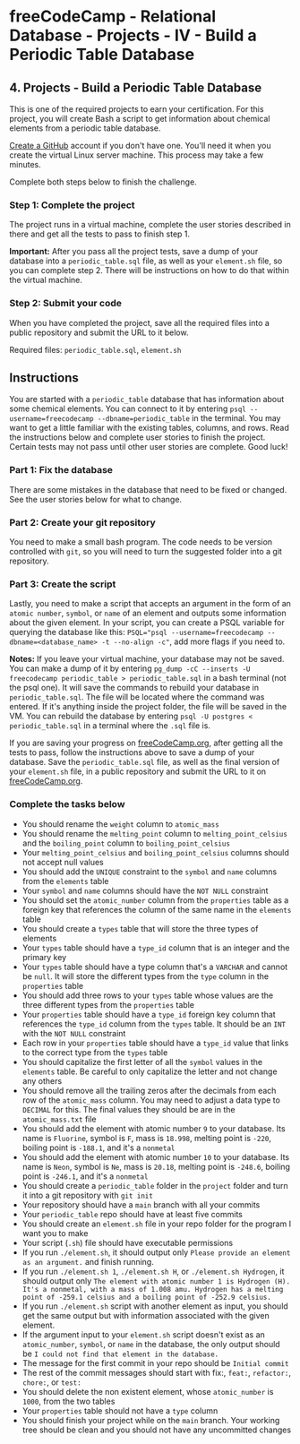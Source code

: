 # freeCodeCamp - Relational Database - Projects - IV - Build a Periodic Table Database


## 4. Projects - Build a Periodic Table Database

This is one of the required projects to earn your certification. For this project, you will create Bash a script to get information about chemical elements from a periodic table database.

[Create a GitHub](https://github.com/join) account if you don't have one. You'll need it when you create the virtual Linux server machine. This process may take a few minutes.

Complete both steps below to finish the challenge.

### Step 1: Complete the project

The project runs in a virtual machine, complete the user stories described in there and get all the tests to pass to finish step 1.

**Important:** After you pass all the project tests, save a dump of your database into a `periodic_table.sql` file, as well as your `element.sh` file, so you can complete step 2. There will be instructions on how to do that within the virtual machine.

### Step 2: Submit your code

When you have completed the project, save all the required files into a public repository and submit the URL to it below.

Required files: `periodic_table.sql`, `element.sh`

## Instructions

You are started with a `periodic_table` database that has information about some chemical elements. You can connect to it by entering `psql --username=freecodecamp --dbname=periodic_table` in the terminal. You may want to get a little familiar with the existing tables, columns, and rows. Read the instructions below and complete user stories to finish the project. Certain tests may not pass until other user stories are complete. Good luck!

### Part 1: Fix the database

There are some mistakes in the database that need to be fixed or changed. See the user stories below for what to change.

### Part 2: Create your git repository

You need to make a small bash program. The code needs to be version controlled with `git`, so you will need to turn the suggested folder into a git repository.

### Part 3: Create the script

Lastly, you need to make a script that accepts an argument in the form of an `atomic number`, `symbol`, or `name` of an element and outputs some information about the given element. In your script, you can create a PSQL variable for querying the database like this: `PSQL="psql --username=freecodecamp --dbname=<database_name> -t --no-align -c"`, add more flags if you need to.

**Notes:**
If you leave your virtual machine, your database may not be saved. You can make a dump of it by entering `pg_dump -cC --inserts -U freecodecamp periodic_table > periodic_table.sql` in a bash terminal (not the psql one). It will save the commands to rebuild your database in `periodic_table.sql`. The file will be located where the command was entered. If it's anything inside the project folder, the file will be saved in the VM. You can rebuild the database by entering `psql -U postgres < periodic_table.sql` in a terminal where the `.sql` file is.

If you are saving your progress on [freeCodeCamp.org](freecodecamp.org), after getting all the tests to pass, follow the instructions above to save a dump of your database. Save the `periodic_table.sql` file, as well as the final version of your `element.sh` file, in a public repository and submit the URL to it on [freeCodeCamp.org](freecodecamp.org).

### Complete the tasks below

  *  You should rename the `weight` column to `atomic_mass`
  *  You should rename the `melting_point` column to `melting_point_celsius` and the `boiling_point` column to `boiling_point_celsius`
  *  Your `melting_point_celsius` and `boiling_point_celsius` columns should not accept null values
  *  You should add the `UNIQUE` constraint to the `symbol` and `name` columns from the `elements` table
  *  Your `symbol` and `name` columns should have the `NOT NULL` constraint
  *  You should set the `atomic_number` column from the `properties` table as a foreign key that references the column of the same name in the `elements` table
  *  You should create a `types` table that will store the three types of elements
  *  Your `types` table should have a `type_id` column that is an integer and the primary key
  *  Your `types` table should have a type column that's a `VARCHAR` and cannot be `null`. It will store the different types from the `type` column in the `properties` table
  *  You should add three rows to your `types` table whose values are the three different types from the `properties` table
  *  Your `properties` table should have a `type_id` foreign key column that references the `type_id` column from the `types` table. It should be an `INT` with the `NOT NULL` constraint
  *  Each row in your `properties` table should have a `type_id` value that links to the correct type from the `types` table
  *  You should capitalize the first letter of all the `symbol` values in the `elements` table. Be careful to only capitalize the letter and not change any others
  *  You should remove all the trailing zeros after the decimals from each row of the `atomic_mass` column. You may need to adjust a data type to `DECIMAL` for this. The final values they should be are in the `atomic_mass.txt` file
  *  You should add the element with atomic number `9` to your database. Its name is `Fluorine`, symbol is `F`, mass is `18.998`, melting point is `-220`, boiling point is `-188.1`, and it's a `nonmetal`
  *  You should add the element with atomic number `10` to your database. Its name is `Neon`, symbol is `Ne`, mass is `20.18`, melting point is `-248.6`, boiling point is `-246.1`, and it's a `nonmetal`
  *  You should create a `periodic_table` folder in the `project` folder and turn it into a git repository with `git init`
  *  Your repository should have a `main` branch with all your commits
  *  Your `periodic_table` repo should have at least five commits
  *  You should create an `element.sh` file in your repo folder for the program I want you to make
  *  Your script (`.sh`) file should have executable permissions
  *  If you run `./element.sh`, it should output only `Please provide an element as an argument.` and finish running.
  *  If you run `./element.sh 1`, `./element.sh H`, or `./element.sh Hydrogen`, it should output only `The element with atomic number 1 is Hydrogen (H). It's a nonmetal, with a mass of 1.008 amu. Hydrogen has a melting point of -259.1 celsius and a boiling point of -252.9 celsius.`
  *  If you run `./element.sh` script with another element as input, you should get the same output but with information associated with the given element.
  *  If the argument input to your `element.sh` script doesn't exist as an `atomic_number`, `symbol`, or `name` in the database, the only output should be `I could not find that element in the database.`
  *  The message for the first commit in your repo should be `Initial commit`
  *  The rest of the commit messages should start with fix:, `feat:`, `refactor:`, `chore:`, or `test:`
  *  You should delete the non existent element, whose `atomic_number` is `1000`, from the two tables
  *  Your `properties` table should not have a `type` column
  *  You should finish your project while on the `main` branch. Your working tree should be clean and you should not have any uncommitted changes